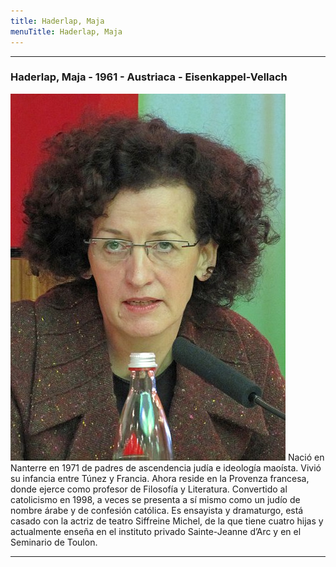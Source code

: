 ```yaml
---
title: Haderlap, Maja
menuTitle: Haderlap, Maja
---
```

***
### Haderlap, Maja - 1961 - Austriaca - Eisenkappel-Vellach
!["Imagen no encontrada"](HaderlapMaja.jpg)
Nació en Nanterre en 1971 de padres de ascendencia judía e ideología maoísta. Vivió su infancia entre Túnez y Francia. Ahora reside en la Provenza francesa, donde ejerce como profesor de Filosofía y Literatura. Convertido al catolicismo en 1998, a veces se presenta a sí mismo como un judío de nombre árabe y de confesión católica. Es ensayista y dramaturgo, está casado con la actriz de teatro Siffreine Michel, de la que tiene cuatro hijas y actualmente enseña en el instituto privado Sainte-Jeanne d’Arc y en el Seminario de Toulon.
***